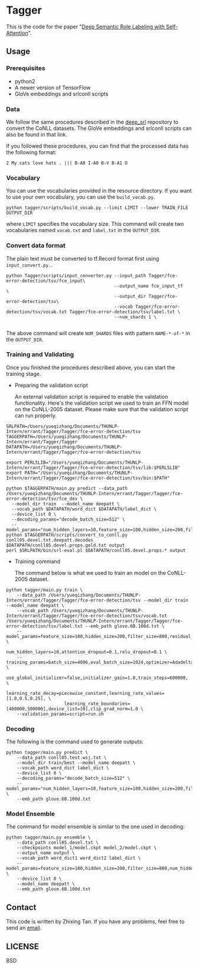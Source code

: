 # Tagger
This is the code for the paper "[Deep Semantic Role Labeling with Self-Attention](https://arxiv.org/abs/1712.01586)".

## Usage
### Prerequisites
* python2
* A newer version of TensorFlow
* GloVe embeddings and srlconll scripts

### Data
We follow the same procedures described in the [deep_srl](https://github.com/luheng/deep_srl) repository to convert the CoNLL datasets.
The GloVe embeddings and srlconll scripts can also be found in that link.

If you followed these procedures, you can find that the processed data has the following format:
```
2 My cats love hats . ||| B-A0 I-A0 B-V B-A1 O
```

### Vocabulary
You can use the vocabularies provided in the resource directory. If you want to use your own vocabulary, you can use the `build_vocab.py`.
```
python tagger/scripts/build_vocab.py --limit LIMIT --lower TRAIN_FILE OUTPUT_DIR
```
where `LIMIT` specifies the vocabulary size. This command will create two vocabularies named `vocab.txt` and `label.txt` in the `OUTPUT_DIR`.

### Convert data format
The plain text must be converted to tf.Record format first using `input_convert.py.`.
```
python Tagger/scripts/input_converter.py --input_path Tagger/fce-error-detection/tsv/fce_input\
                                         --output_name fce_input_tf      \
                                         --output_dir Tagger/fce-error-detection/tsv\
                                         --vocab Tagger/fce-error-detection/tsv/vocab.txt Tagger/fce-error-detection/tsv/label.txt \
                                         --num_shards 1 \
                                        
```
The above command will create `NUM_SHARDS` files with pattern `NAME-*-of-*` in the `OUTPUT_DIR`.


### Training and Validating
Once you finished the procedures described above, you can start the training stage.
* Preparing the validation script

    An external validation script is required to enable the validation functionality. 
    Here's the validation script we used to train an FFN model on the CoNLL-2005 dataset.
    Please make sure that the validation script can run properly.
```
SRLPATH=/Users/yueqizhang/Documents/THUNLP-Intern/errant/Tagger/Tagger/fce-error-detection/tsv
TAGGERPATH=/Users/yueqizhang/Documents/THUNLP-Intern/errant/Tagger/Tagger
DATAPATH=/Users/yueqizhang/Documents/THUNLP-Intern/errant/Tagger/Tagger/fce-error-detection/tsv

export PERL5LIB="/Users/yueqizhang/Documents/THUNLP-Intern/errant/Tagger/Tagger/fce-error-detection/tsv/lib:$PERL5LIB"
export PATH="/Users/yueqizhang/Documents/THUNLP-Intern/errant/Tagger/Tagger/fce-error-detection/tsv/bin:$PATH"

python $TAGGERPATH/main.py predict --data_path /Users/yueqizhang/Documents/THUNLP-Intern/errant/Tagger/Tagger/fce-error-detection/tsv/fce_dev \
  --model_dir train  --model_name deepatt \
  --vocab_path $DATAPATH/word_dict $DATAPATH/label_dict \
  --device_list 0 \
  --decoding_params="decode_batch_size=512" \
  --model_params="num_hidden_layers=10,feature_size=100,hidden_size=200,filter_size=800"
python $TAGGERPATH/scripts/convert_to_conll.py conll05.devel.txt.deepatt.decodes $DATAPATH/conll05.devel.props.gold.txt output
perl $SRLPATH/bin/srl-eval.pl $DATAPATH/conll05.devel.props.* output
```
* Training command

    The command below is what we used to train an model on the CoNLL-2005 dataset.
```
python tagger/main.py train \
    --data_path /Users/yueqizhang/Documents/THUNLP-Intern/errant/Tagger/Tagger/fce-error-detection/tsv --model_dir train --model_name deepatt \
    --vocab_path /Users/yueqizhang/Documents/THUNLP-Intern/errant/Tagger/Tagger/fce-error-detection/tsv/vocab.txt /Users/yueqizhang/Documents/THUNLP-Intern/errant/Tagger/Tagger/fce-error-detection/tsv/label.txt --emb_path glove.6B.100d.txt \
    --model_params=feature_size=100,hidden_size=200,filter_size=800,residual_dropout=0.2, \
                   num_hidden_layers=10,attention_dropout=0.1,relu_dropout=0.1 \
    --training_params=batch_size=4096,eval_batch_size=1024,optimizer=Adadelta,initializer=orthogonal, \
                      use_global_initializer=false,initializer_gain=1.0,train_steps=600000, \
                      learning_rate_decay=piecewise_constant,learning_rate_values=[1.0,0.5,0.25], \
                      learning_rate_boundaries=[400000,500000],device_list=[0],clip_grad_norm=1.0 \ 
    --validation_params=script=run.sh
```


### Decoding
The following is the command used to generate outputs:
```
python tagger/main.py predict \
    --data_path conll05.test.wsj.txt \
    --model_dir train/best --model_name deepatt \ 
    --vocab_path word_dict label_dict \
    --device_list 0 \
    --decoding_params="decode_batch_size=512" \
    --model_params="num_hidden_layers=10,feature_size=100,hidden_size=200,filter_size=800" \
    --emb_path glove.6B.100d.txt
```

### Model Ensemble
The command for model ensemble is similar to the one used in decoding: 
```
python tagger/main.py ensemble \
    --data_path conll05.devel.txt \
    --checkpoints model_1/model.ckpt model_2/model.ckpt \
    --output_name output \
    --vocab_path word_dict1 word_dict2 label_dict \
    --model_params=feature_size=100,hidden_size=200,filter_size=800,num_hidden_layers=10 \ 
    --device_list 0 \
    --model_name deepatt \
    --emb_path glove.6B.100d.txt
```

## Contact
This code is written by Zhixing Tan. If you have any problems, feel free to send an <a href="mailto:playinf@stu.xmu.edu.cn">email</a>.

## LICENSE
BSD
